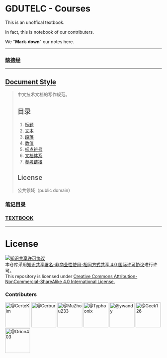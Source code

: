 # GDUTELC - Courses

This is an unoffical textbook.

In fact, this is notebook of our contributers.

We "**Mark-down**" our notes here.

----

### [**缺德经**](philosophy/README.md)

----

## [Document Style](https://github.com/ruanyf/document-style-guide)
> 
> 中文技术文档的写作规范。
>
> ## 目录
> 
> 1. [标题](https://github.com/ruanyf/document-style-guide/tree/master/docs/title.md)
> 1. [文本](https://github.com/ruanyf/document-style-guide/tree/master/docs/text.md)
> 1. [段落](https://github.com/ruanyf/document-style-guide/tree/master/docs/paragraph.md)
> 1. [数值](https://github.com/ruanyf/document-style-guide/tree/master/docs/number.md)
> 1. [标点符号](https://github.com/ruanyf/document-style-guide/tree/master/docs/marks.md)
> 1. [文档体系](https://github.com/ruanyf/document-style-guide/tree/master/docs/structure.md)
> 1. [参考链接](https://github.com/ruanyf/document-style-guide/tree/master/docs/reference.md)
> 
> ## License
>
> 公共领域（public domain）

### [笔记目录](INDEX.md)

### [TEXTBOOK](TEXTBOOK)

----
# License
<a rel="license" href="http://creativecommons.org/licenses/by-nc-sa/4.0/"><img alt="知识共享许可协议" style="border-width:0" src="https://i.creativecommons.org/l/by-nc-sa/4.0/88x31.png" /></a><br />本仓库采用<a rel="license" href="http://creativecommons.org/licenses/by-nc-sa/4.0/deed.zh">知识共享署名-非商业性使用-相同方式共享 4.0 国际许可协议</a>进行许可。
</a><br />This repository is licensed under <a rel="license" href="http://creativecommons.org/licenses/by-nc-sa/4.0/">Creative Commons Attribution-NonCommercial-ShareAlike 4.0 International License.</a>


### Contributers
<a title="@CerteKim" href="https://github.com/CerteKim/"><img alt="@CerteKim" style="border-width:0" src="https://avatars0.githubusercontent.com/u/18364439?s=180&v=4" height="80" width="80"/></a>
<a title="@Cerbur" href="https://github.com/Cerbur"><img alt="@Cerbur" style="border-width:0" src="https://avatars1.githubusercontent.com/u/43725435?s=180&v=4" height="80" width="80"/></a>
<a title="@MuZhou233" href="https://github.com/MuZhou233"><img alt="@MuZhou233" style="border-width:0" src="https://avatars1.githubusercontent.com/u/20902854?s=180&v=4" height="80" width="80"/></a>
<a title="@Typhoonix" href="https://github.com/Typhoonix"><img alt="@Typhoonix" style="border-width:0" src="https://avatars3.githubusercontent.com/u/48146898?s=180&v=4" height="80" width="80"/></a>
<a title="@ywandy" href="https://github.com/ywandy"><img alt="@ywandy" style="border-width:0" src="https://avatars3.githubusercontent.com/u/5309008?s=180&v=4)" height="80" width="80"/></a> 
<a title="@Geek126" href="https://github.com/Geek126"><img alt="@Geek126" style="border-width:0" src="https://avatars0.githubusercontent.com/u/51236789?s=180&v=4)" height="80" width="80"/></a> 
<a title="@Orion403" href="https://github.com/Orion403"><img alt="@Orion403" style="border-width:0" src="https://avatars2.githubusercontent.com/u/51348356?s=180&v=4)" height="80" width="80"/></a> 